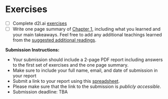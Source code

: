 # Exercises

- [ ] Complete d2l.ai [exercises](https://d2l.ai/chapter_introduction/index.html#exercises)
- [ ] Write one page summary of [Chapter 1](https://d2l.ai/chapter_introduction/index.html), including what you learned and your main takeaways. Feel free to add any additional teachings learned from the [suggested additional readings](https://github.com/dair-ai/d2l-study-group/blob/master/readings/section-01.md). 

**Submission Instructions:**
- Your submission should include a 2-page PDF report including answers to the first set of exercises and the one page summary. 
- Make sure to include your full name, email, and date of submission in your report
- Submit a link to your report using this [spreadsheet](https://docs.google.com/spreadsheets/d/1j30E2c0wdK6sa4IrBjZxJKDe2S3H99ZUUCg-0ATgr7E/edit#gid=652687644). 
- Please make sure that the link to the submission is *publicly accessible*.
- Submission deadline: TBA
